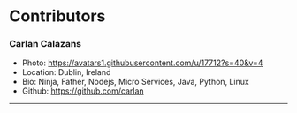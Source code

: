 # Contributors


### Carlan Calazans
- Photo: https://avatars1.githubusercontent.com/u/17712?s=40&v=4
- Location: Dublin, Ireland
- Bio: Ninja, Father, Nodejs, Micro Services, Java, Python, Linux
- Github: https://github.com/carlan
***
